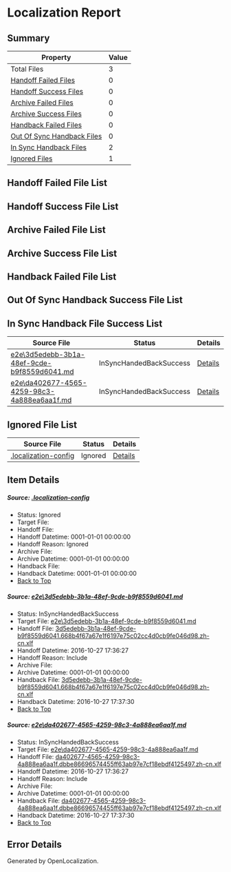 # <a name='report-top'></a> Localization Report

## Summary
 Property | Value 
 -------- | ----- 
 Total Files | 3
[ Handoff Failed Files ](#handoff-failed-list)| 0
[ Handoff Success Files ](#handoff-success-list)| 0
[ Archive Failed Files ](#archive-failed-list)| 0
[ Archive Success Files ](#archive-success-list)| 0
[ Handback Failed Files ](#handback-failed-list)| 0
[ Out Of Sync Handback Files ](#outofsync-handback-success-list)| 0
[ In Sync Handback Files ](#insync-handback-success-list)| 2
[ Ignored Files ](#ignored-list)| 1

## <a name='handoff-failed-list'></a> Handoff Failed File List

## <a name='handoff-success-list'></a> Handoff Success File List

## <a name='archive-failed-list'></a> Archive Failed File List

## <a name='archive-success-list'></a> Archive Success File List

## <a name='handback-failed-list'></a> Handback Failed File List

## <a name='outofsync-handback-success-list'></a> Out Of Sync Handback Success File List

## <a name='insync-handback-success-list'></a> In Sync Handback File Success List
 Source File | Status | Details 
 ----------- | ------ | ------- 
 [e2e\3d5edebb-3b1a-48ef-9cde-b9f8559d6041.md](https://github.com/OpenLocalizationTestOrg/ol-test0/blob/540bd36c6b463d9e935cb241f01f3c58b519574d/e2e/3d5edebb-3b1a-48ef-9cde-b9f8559d6041.md) | InSyncHandedBackSuccess | [Details](#fceffd18d349203a3647cdd8a4b9b16c4091f9871)
 [e2e\da402677-4565-4259-98c3-4a888ea6aa1f.md](https://github.com/OpenLocalizationTestOrg/ol-test0/blob/540bd36c6b463d9e935cb241f01f3c58b519574d/e2e/da402677-4565-4259-98c3-4a888ea6aa1f.md) | InSyncHandedBackSuccess | [Details](#e2ac66126f4ddede128cce244dac4bfdfc6952ed2)

## <a name='ignored-list'></a> Ignored File List
 Source File | Status | Details 
 ----------- | ------ | ------- 
 [.localization-config](https://github.com/OpenLocalizationTestOrg/ol-test0/blob/540bd36c6b463d9e935cb241f01f3c58b519574d/.localization-config) | Ignored | [Details](#c268a05ecaa7ec85942ed632c29928ee5bd6da8d0)

## Item Details
##### <a name='c268a05ecaa7ec85942ed632c29928ee5bd6da8d0'></a> Source: [.localization-config](https://github.com/OpenLocalizationTestOrg/ol-test0/blob/540bd36c6b463d9e935cb241f01f3c58b519574d/.localization-config)
* Status: Ignored
* Target File: 
* Handoff File: 
* Handoff Datetime: 0001-01-01 00:00:00
* Handoff Reason: Ignored
* Archive File: 
* Archive Datetime: 0001-01-01 00:00:00
* Handback File: 
* Handback Datetime: 0001-01-01 00:00:00
* [Back to Top](#report-top)

##### <a name='fceffd18d349203a3647cdd8a4b9b16c4091f9871'></a> Source: [e2e\3d5edebb-3b1a-48ef-9cde-b9f8559d6041.md](https://github.com/OpenLocalizationTestOrg/ol-test0/blob/540bd36c6b463d9e935cb241f01f3c58b519574d/e2e/3d5edebb-3b1a-48ef-9cde-b9f8559d6041.md)
* Status: InSyncHandedBackSuccess
* Target File: [e2e\3d5edebb-3b1a-48ef-9cde-b9f8559d6041.md](https://github.com/OpenLocalizationTestOrg/ol-test0-zhcn/blob/68251f8db11c60b164c6d049ed7d6cbdfc886b50/e2e/3d5edebb-3b1a-48ef-9cde-b9f8559d6041.md)
* Handoff File: [3d5edebb-3b1a-48ef-9cde-b9f8559d6041.668b4f67a67e1f6197e75c02cc4d0cb9fe046d98.zh-cn.xlf](https://github.com/OpenLocalizationTestOrg/ol-test0-handoff/blob/a6d1a98c2b0e8f35df0d2e6a2ce86cf8a5db3b76/ol-handoff/OpenLocalizationTestOrg/ol-test0-zhcn/shujia/ht/3d5edebb-3b1a-48ef-9cde-b9f8559d6041.668b4f67a67e1f6197e75c02cc4d0cb9fe046d98.zh-cn.xlf)
* Handoff Datetime: 2016-10-27 17:36:27
* Handoff Reason: Include
* Archive File: 
* Archive Datetime: 0001-01-01 00:00:00
* Handback File: [3d5edebb-3b1a-48ef-9cde-b9f8559d6041.668b4f67a67e1f6197e75c02cc4d0cb9fe046d98.zh-cn.xlf](https://github.com/OpenLocalizationTestOrg/ol-test0-handback/blob/c7ba49ef1f89f07c0d30e6e4747f909597b20385/ol-handback/OpenLocalizationTestOrg/ol-test0-zhcn/shujia/ht/3d5edebb-3b1a-48ef-9cde-b9f8559d6041.668b4f67a67e1f6197e75c02cc4d0cb9fe046d98.zh-cn.xlf)
* Handback Datetime: 2016-10-27 17:37:30
* [Back to Top](#report-top)

##### <a name='e2ac66126f4ddede128cce244dac4bfdfc6952ed2'></a> Source: [e2e\da402677-4565-4259-98c3-4a888ea6aa1f.md](https://github.com/OpenLocalizationTestOrg/ol-test0/blob/540bd36c6b463d9e935cb241f01f3c58b519574d/e2e/da402677-4565-4259-98c3-4a888ea6aa1f.md)
* Status: InSyncHandedBackSuccess
* Target File: [e2e\da402677-4565-4259-98c3-4a888ea6aa1f.md](https://github.com/OpenLocalizationTestOrg/ol-test0-zhcn/blob/68251f8db11c60b164c6d049ed7d6cbdfc886b50/e2e/da402677-4565-4259-98c3-4a888ea6aa1f.md)
* Handoff File: [da402677-4565-4259-98c3-4a888ea6aa1f.dbbe86696574455ff63ab97e7cf18ebdf4125497.zh-cn.xlf](https://github.com/OpenLocalizationTestOrg/ol-test0-handoff/blob/a6d1a98c2b0e8f35df0d2e6a2ce86cf8a5db3b76/ol-handoff/OpenLocalizationTestOrg/ol-test0-zhcn/shujia/ht/da402677-4565-4259-98c3-4a888ea6aa1f.dbbe86696574455ff63ab97e7cf18ebdf4125497.zh-cn.xlf)
* Handoff Datetime: 2016-10-27 17:36:27
* Handoff Reason: Include
* Archive File: 
* Archive Datetime: 0001-01-01 00:00:00
* Handback File: [da402677-4565-4259-98c3-4a888ea6aa1f.dbbe86696574455ff63ab97e7cf18ebdf4125497.zh-cn.xlf](https://github.com/OpenLocalizationTestOrg/ol-test0-handback/blob/c7ba49ef1f89f07c0d30e6e4747f909597b20385/ol-handback/OpenLocalizationTestOrg/ol-test0-zhcn/shujia/ht/da402677-4565-4259-98c3-4a888ea6aa1f.dbbe86696574455ff63ab97e7cf18ebdf4125497.zh-cn.xlf)
* Handback Datetime: 2016-10-27 17:37:30
* [Back to Top](#report-top)


## Error Details

Generated by OpenLocalization.
